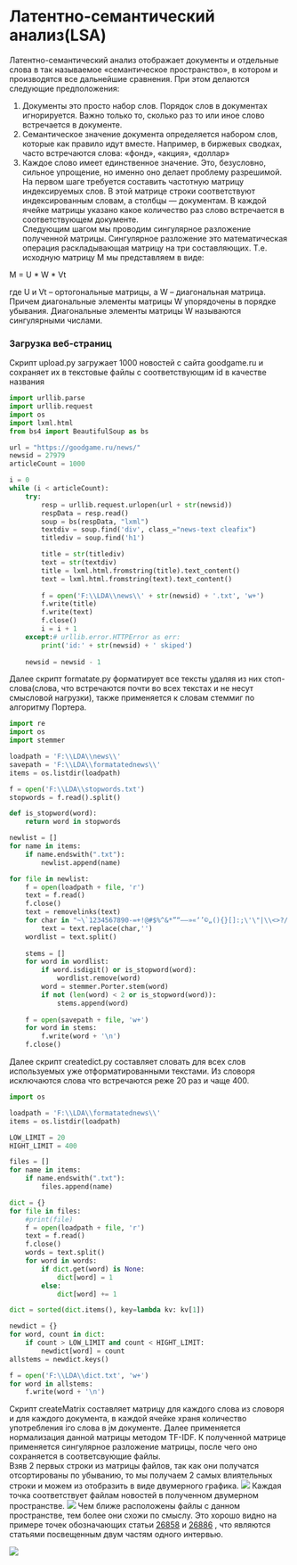# Латентно-семантический анализ(LSA)
Латентно-семантический анализ отображает документы и отдельные слова в так называемое «семантическое пространство», в котором и производятся все дальнейшие сравнения. При этом делаются следующие предположения:
<br>
1) Документы это просто набор слов. Порядок слов в документах игнорируется. Важно только то, сколько раз то или иное слово встречается в документе.<br>
2) Семантическое значение документа определяется набором слов, которые как правило идут вместе. Например, в биржевых сводках, часто встречаются слова: «фонд», «акция», «доллар»<br>
3) Каждое слово имеет единственное значение. Это, безусловно, сильное упрощение, но именно оно делает проблему разрешимой.<br>
На первом шаге требуется составить частотную матрицу индексируемых слов. В этой матрице строки соответствуют индексированным словам, а столбцы — документам. В каждой ячейке матрицы указано какое количество раз слово встречается в соответствующем документе. <br>
Следующим шагом мы проводим сингулярное разложение полученной матрицы. Сингулярное разложение это математическая операция раскладывающая матрицу на три составляющих. Т.е. исходную матрицу M мы представляем в виде: <br>

M = U * W * Vt

где U и Vt – ортогональные матрицы, а W – диагональная матрица. Причем диагональные элементы матрицы W упорядочены в порядке убывания. Диагональные элементы матрицы W называются сингулярными числами.

### Загрузка веб-страниц

Скрипт upload.py загружает 1000 новостей с сайта goodgame.ru и сохраняет их в текстовые файлы с соответствующим id в качестве названия

```python
import urllib.parse
import urllib.request
import os
import lxml.html
from bs4 import BeautifulSoup as bs

url = "https://goodgame.ru/news/"
newsid = 27979
articleCount = 1000

i = 0
while (i < articleCount):
	try:
		resp = urllib.request.urlopen(url + str(newsid))
		respData = resp.read()
		soup = bs(respData, "lxml")
		textdiv = soup.find('div', class_="news-text cleafix")
		titlediv = soup.find('h1')

		title = str(titlediv)
		text = str(textdiv)
		title = lxml.html.fromstring(title).text_content()
		text = lxml.html.fromstring(text).text_content()
		
		f = open('F:\\LDA\\news\\' + str(newsid) + '.txt', 'w+')
		f.write(title)
		f.write(text)
		f.close()
		i = i + 1
	except:# urllib.error.HTTPError as err:
		print('id:' + str(newsid) + ' skiped')
		
	newsid = newsid - 1
```
Далее скрипт formatate.py форматирует все тексты удаляя из них стоп-слова(слова, что встречаются почти во всех текстах и не несут смысловой нагрузки), также применяется к словам стеммиг по алгоритму Портера.
```python
import re
import os
import stemmer

loadpath = 'F:\\LDA\\news\\'
savepath = 'F:\\LDA\\formatatednews\\'
items = os.listdir(loadpath)

f = open('F:\\LDA\\stopwords.txt')
stopwords = f.read().split()

def is_stopword(word):
	return word in stopwords

newlist = []
for name in items:
    if name.endswith(".txt"):
        newlist.append(name)

for file in newlist:
	f = open(loadpath + file, 'r')
	text = f.read()
	f.close()
	text = removelinks(text)
	for char in "~\`1234567890-=+!@#$%^&*”“–—»«‘’©„(){}[]:;\'\"|\\<>?/.,":  
		text = text.replace(char,'') 
	wordlist = text.split()
	
	stems = []
	for word in wordlist:
		if word.isdigit() or is_stopword(word):
			wordlist.remove(word)
		word = stemmer.Porter.stem(word)
		if not (len(word) < 2 or is_stopword(word)):
			stems.append(word)
	
	f = open(savepath + file, 'w+')
	for word in stems:
		f.write(word + '\n')
	f.close()
```
Далее скрипт createdict.py составляет словать для всех слов используемых уже отформатированными текстами. Из словоря исключаются слова что встречаются реже 20 раз и чаще 400.
```python
import os

loadpath = 'F:\\LDA\\formatatednews\\'
items = os.listdir(loadpath)

LOW_LIMIT = 20
HIGHT_LIMIT = 400

files = []
for name in items:
    if name.endswith(".txt"):
        files.append(name)

dict = {}
for file in files:
	#print(file)
	f = open(loadpath + file, 'r')
	text = f.read()
	f.close()
	words = text.split()
	for word in words:
		if dict.get(word) is None:
			dict[word] = 1
		else:
			dict[word] += 1

dict = sorted(dict.items(), key=lambda kv: kv[1])

newdict = {}
for word, count in dict:
	if count > LOW_LIMIT and count < HIGHT_LIMIT:
		newdict[word] = count
allstems = newdict.keys()

f = open('F:\\LDA\\dict.txt', 'w+')
for word in allstems:
	f.write(word + '\n')
```
Скрипт createMatrix составляет матрицу для каждого слова из словоря и для каждого документа, в каждой ячейке храня количество употребления iго слова в jм документе. Далее применяется нормализация данной матрицы методом TF-IDF. К полученной матрице применяется сингулярное разложение матрицы, после чего оно сохраняется в соответсвующие файлы.<br>
Взяв 2 первых строки из матрицы файлов, так как они получатся отсортированы по убыванию, то мы получаем 2 самых влиятельных строки и можем из отобразить в виде двумерного графика.
![](https://github.com/SaVa111/LSA/blob/master/Screenshot_1.jpg)
Каждая точка соответствует файлам новостей в полученном двумерном пространстве.
![](https://github.com/SaVa111/LSA/blob/master/Screenshot_2.jpg)
Чем ближе расположены файлы с данном пространстве, тем более они схожи по смыслу. Это хорошо видно на примере точек обозначающих статьи 
[26858](https://goodgame.ru/news/26858) и [26886](https://goodgame.ru/news/26886) , что являются статьями посвещенным двум частям одного интервью.

![](https://github.com/SaVa111/LSA/blob/master/Screenshot_3.jpg)
